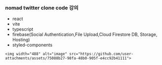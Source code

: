 ### nomad twitter clone code 강의

- react
- vite
- typescript
- firebase(Social Authentication,File Upload,Cloud Firestore DB, Storage, Hosting)
- styled-components
  
```
<img width="488" alt="image" src="https://github.com/user-attachments/assets/75088b27-98fa-48b0-905f-e4cc92b41111">
```
